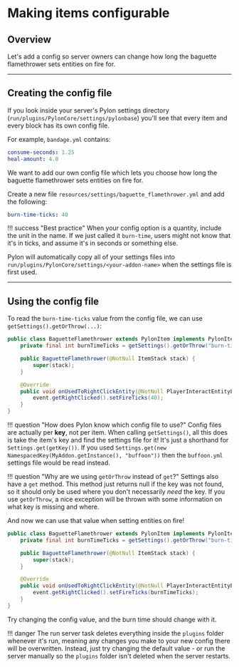 # Making items configurable

## Overview

Let's add a config so server owners can change how long the baguette flamethrower sets entities on fire for.

---

## Creating the config file

If you look inside your server's Pylon settings directory (`run/plugins/PylonCore/settings/pylonbase`) you'll see that every item and every block has its own config file.

For example, `bandage.yml` contains:

```yaml title="bandage.yml"
consume-seconds: 1.25
heal-amount: 4.0
```

We want to add our own config file which lets you choose how long the baguette flamethrower sets entities on fire for.

Create a new file `resources/settings/baguette_flamethrower.yml` and add the following:

```yaml title="baguette_flamethrower.yml"
burn-time-ticks: 40
```

!!! success "Best practice"
    When your config option is a quantity, include the unit in the name. If we just called it `burn-time`, users might not know that it's in ticks, and assume it's in seconds or something else.

Pylon will automatically copy all of your settings files into `run/plugins/PylonCore/settings/<your-addon-name>` when the settings file is first used.

---

## Using the config file

To read the `burn-time-ticks` value from the config file, we can use `getSettings().getOrThrow(...)`:

```java title="BaguetteFlamethrower.java" hl_lines="2"
public class BaguetteFlamethrower extends PylonItem implements PylonItemEntityInteractor {
    private final int burnTimeTicks = getSettings().getOrThrow("burn-time-ticks", Integer.class);

    public BaguetteFlamethrower(@NotNull ItemStack stack) {
        super(stack);
    }

    @Override
    public void onUsedToRightClickEntity(@NotNull PlayerInteractEntityEvent event) {
        event.getRightClicked().setFireTicks(40);
    }
}
```

!!! question "How does Pylon know which config file to use?"
    Config files are actually per **key**, not per item. When calling `getSettings()`, all this does is take the item's key and find the settings file for it! It's just a shorthand for `Settings.get(getKey())`. If you used `Settings.get(new NamespacedKey(MyAddon.getInstance(), "buffoon"))` then the `buffoon.yml` settings file would be read instead.

!!! question "Why are we using `getOrThrow` instead of `get`?"
    Settings also have a `get` method. This method just returns null if the key was not found, so it should only be used where you don't necessarily *need* the key. If you use `getOrThrow`, a nice exception will be thrown with some information on what key is missing and where.

And now we can use that value when setting entities on fire!

```java title="BaguetteFlamethrower.java" hl_lines="10"
public class BaguetteFlamethrower extends PylonItem implements PylonItemEntityInteractor {
    private final int burnTimeTicks = getSettings().getOrThrow("burn-time-ticks", Integer.class);

    public BaguetteFlamethrower(@NotNull ItemStack stack) {
        super(stack);
    }

    @Override
    public void onUsedToRightClickEntity(@NotNull PlayerInteractEntityEvent event) {
        event.getRightClicked().setFireTicks(burnTimeTicks);
    }
}
```

Try changing the config value, and the burn time should change with it.

!!! danger
    The run server task deletes everything inside the `plugins` folder whenever it's run, meaning any changes you make to your new config there will be overwritten. Instead, just try changing the default value - or run the server manually so the `plugins` folder isn't deleted when the server restarts.
